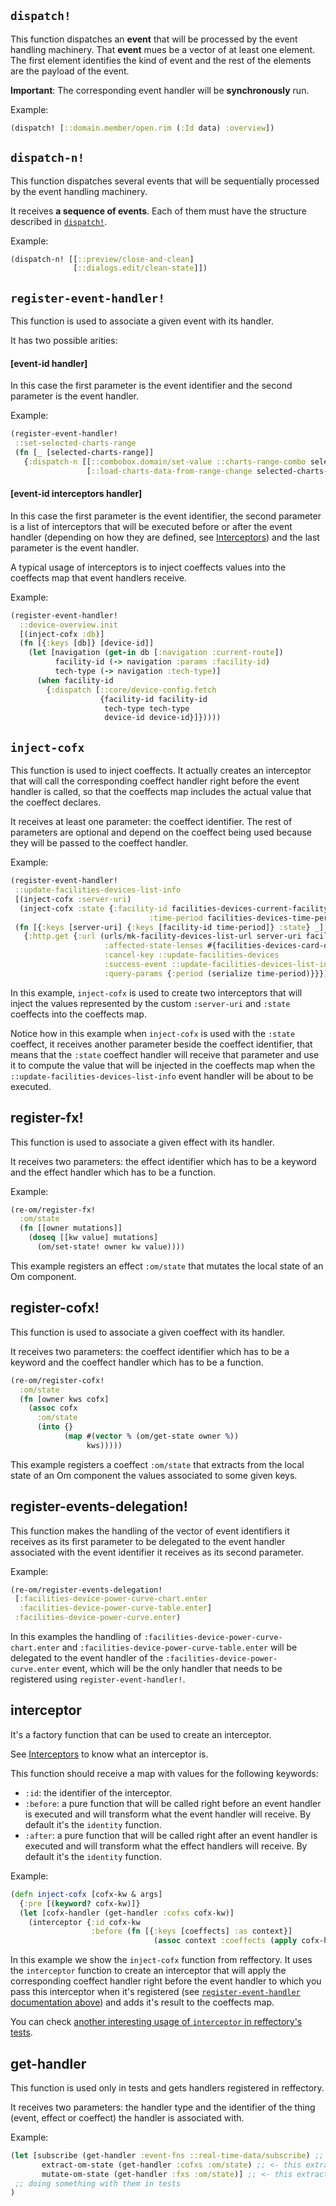 ## `dispatch!`
This function dispatches an **event** that will be processed by the event handling machinery.
That **event** mues be a vector of at least one element. The first element identifies the kind of event and the rest of the elements are the payload of the event.

**Important**: The corresponding event handler will be **synchronously** run.

Example:
```clj
(dispatch! [::domain.member/open.rim (:Id data) :overview])
```

## `dispatch-n!`
This function dispatches several events that will be sequentially processed by the event handling machinery.

It receives **a sequence of events**. Each of them must have the structure described in [`dispatch!`](https://github.com/GreenPowerMonitor/reffectory/blob/master/docs/api.md#dispatch).

Example:
```clj
(dispatch-n! [[::preview/close-and-clean]
              [::dialogs.edit/clean-state]])
```

## `register-event-handler!`
This function is used to associate a given event with its handler.

It has two possible arities:

#### [event-id handler]

In this case the first parameter is the event identifier and
the second parameter is the event handler.

Example:
```clj
(register-event-handler!
 ::set-selected-charts-range
 (fn [_ [selected-charts-range]]
   {:dispatch-n [[::combobox.domain/set-value ::charts-range-combo selected-charts-range]
                 [::load-charts-data-from-range-change selected-charts-range]]}))
```

#### [event-id interceptors handler]

In this case the first parameter is the event identifier,
the second parameter is a list of interceptors that will be executed before or after the event handler
(depending on how they are defined, see [Interceptors](https://github.com/GreenPowerMonitor/reffectory/blob/master/docs/interceptors.md))
and the last parameter is the event handler.

A typical usage of interceptors is to inject coeffects values into the coeffects map that event handlers receive.

Example:
```clj
(register-event-handler!
  ::device-overview.init
  [(inject-cofx :db)]
  (fn [{:keys [db]} [device-id]]
    (let [navigation (get-in db [:navigation :current-route])
          facility-id (-> navigation :params :facility-id)
          tech-type (-> navigation :tech-type)]
      (when facility-id
        {:dispatch [::core/device-config.fetch
                    {facility-id facility-id
                     tech-type tech-type
                     device-id device-id}]}))))
```

## `inject-cofx`
This function is used to inject coeffects. It actually creates an interceptor that
will call the corresponding coeffect handler right before the event handler is called,
so that the coeffects map includes the actual value that the coeffect declares.

It receives at least one parameter: the coeffect identifier.
The rest of parameters are optional and depend on the coeffect being used because
they will be passed to the coeffect handler.

Example:
```clj
(register-event-handler!
 ::update-facilities-devices-list-info
 [(inject-cofx :server-uri)
  (inject-cofx :state {:facility-id facilities-devices-current-facility-id-lens
                               :time-period facilities-devices-time-period-lens})]
 (fn [{:keys [server-uri] {:keys [facility-id time-period]} :state} _]
   {:http.get {:url (urls/mk-facility-devices-list-url server-uri facility-id)
                     :affected-state-lenses #{facilities-devices-card-devices-state-lens}
                     :cancel-key ::update-facilities-devices
                     :success-event ::update-facilities-devices-list-info-succeeded
                     :query-params {:period (serialize time-period)}}}))
```

In this example, `inject-cofx` is used to create two interceptors that will inject the values
represented by the custom `:server-uri` and `:state` coeffects into the coeffects map.

Notice how in this example when `inject-cofx` is used with the `:state` coeffect, it receives another parameter beside the coeffect identifier,
that means that the `:state` coeffect handler will receive that parameter and use it to compute the value that will be injected in the coeffects map
when the `::update-facilities-devices-list-info` event handler will be about to be executed.

## register-fx!
This function is used to associate a given effect with its handler.

It receives two parameters: the effect identifier which has to be a keyword and the effect handler which has to be a function.

Example:
```clj
(re-om/register-fx!
  :om/state
  (fn [[owner mutations]]
    (doseq [[kw value] mutations]
      (om/set-state! owner kw value))))
```

This example registers an effect `:om/state` that mutates the local state of an Om component.

## register-cofx!
This function is used to associate a given coeffect with its handler.

It receives two parameters: the coeffect identifier which has to be a keyword and the coeffect handler which has to be a function.

```clj
(re-om/register-cofx!
  :om/state
  (fn [owner kws cofx]
    (assoc cofx
      :om/state
      (into {}
            (map #(vector % (om/get-state owner %))
                 kws)))))
```

This example registers a coeffect `:om/state` that extracts from the local state of an Om component
the values associated to some given keys.

## register-events-delegation!
This function makes the handling of the vector of event identifiers it receives as its first parameter
to be delegated to the event handler associated with the event identifier it receives as its second parameter.

Example:
```clj
(re-om/register-events-delegation!
 [:facilities-device-power-curve-chart.enter
  :facilities-device-power-curve-table.enter]
 :facilities-device-power-curve.enter)
```

In this examples the handling of `:facilities-device-power-curve-chart.enter` and `:facilities-device-power-curve-table.enter`
will be delegated to the event handler of the `:facilities-device-power-curve.enter` event,
which will be the only handler that needs to be registered using `register-event-handler!`.


## interceptor
It's a factory function that can be used to create an interceptor.

See [Interceptors](https://github.com/GreenPowerMonitor/reffectory/blob/master/docs/interceptors.md) to know what an interceptor is.

This function should receive a map with values for the following keywords:
* `:id`: the identifier of the interceptor.
* `:before`: a pure function that will be called right before an event handler is executed and will transform what the event handler will receive. By default it's the `identity` function.
* `:after`: a pure function that will be called right after an event handler is executed and will transform what the effect handlers will receive. By default it's the `identity` function.

Example:
```clj
(defn inject-cofx [cofx-kw & args]
  {:pre [(keyword? cofx-kw)]}
  (let [cofx-handler (get-handler :cofxs cofx-kw)]
    (interceptor {:id cofx-kw
                  :before (fn [{:keys [coeffects] :as context}]
                                (assoc context :coeffects (apply cofx-handler (concat args [coeffects]))))})))
```

In this example we show the `inject-cofx` function from reffectory. It uses the `interceptor` function to create an interceptor that
will apply the corresponding coeffect handler right before the event handler to which you pass this interceptor when it's registered (see [`register-event-handler` documentation above](https://github.com/GreenPowerMonitor/reffectory/blob/master/docs/api.md#register-event-handler))
and adds it's result to the coeffects map.

You can check [another interesting usage of `interceptor` in reffectory's tests](https://github.com/GreenPowerMonitor/reffectory/blob/bfa13d839782f103cc83502c1b5b4c020887da14/test/greenpowermonitor/reffectory_test.cljc#L49).

## get-handler
This function is used only in tests and gets handlers registered in reffectory.

It receives two parameters:  the handler type and the identifier of
the thing (event, effect or coeffect) the handler is associated with.

Example:
```clj
(let [subscribe (get-handler :event-fns ::real-time-data/subscribe) ;; <- this extracts an event handler
       extract-om-state (get-handler :cofxs :om/state) ;; <- this extracts a coeffect handler
       mutate-om-state (get-handler :fxs :om/state)] ;; <- this extracts an effect handler
 ;; doing something with them in tests
)
```
